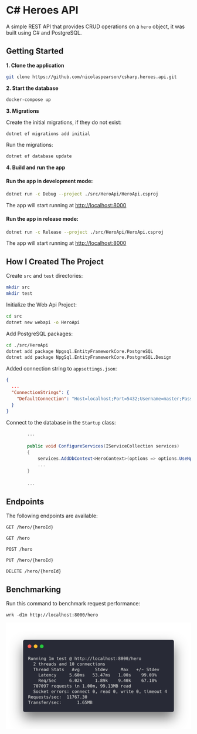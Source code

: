 # C# Heroes API

A simple REST API that provides CRUD operations on a `hero` object, it was built using C# and PostgreSQL.

## Getting Started

**1. Clone the application**

```bash
git clone https://github.com/nicolaspearson/csharp.heroes.api.git
```

**2. Start the database**

```bash
docker-compose up
```

**3. Migrations**

Create the initial migrations, if they do not exist:

```bash
dotnet ef migrations add initial
```

Run the migrations:

```bash
dotnet ef database update
```

**4. Build and run the app**

#### Run the app in development mode:

```bash
dotnet run -c Debug --project ./src/HeroApi/HeroApi.csproj
```

The app will start running at <http://localhost:8000>

#### Run the app in release mode:

```bash
dotnet run -c Release --project ./src/HeroApi/HeroApi.csproj
```

The app will start running at <http://localhost:8000>

## How I Created The Project

Create `src` and `test` directories:

```bash
mkdir src
mkdir test
```

Initialize the Web Api Project:

```bash
cd src
dotnet new webapi -o HeroApi
```

Add PostgreSQL packages:

```bash
cd ./src/HeroApi
dotnet add package Npgsql.EntityFrameworkCore.PostgreSQL
dotnet add package NpgSql.EntityFrameworkCore.PostgreSQL.Design
```

Added connection string to `appsettings.json`:

```json
{
  ...
  "ConnectionStrings": {
    "DefaultConnection": "Host=localhost;Port=5432;Username=master;Password=masterkey;Database=hero;"
  }
}
```

Connect to the database in the `Startup` class:

```csharp
        ...

        public void ConfigureServices(IServiceCollection services)
        {
            services.AddDbContext<HeroContext>(options => options.UseNpgsql(Configuration.GetConnectionString("DefaultConnection")));
            ...
        }

        ...
```

## Endpoints

The following endpoints are available:

```
GET /hero/{heroId}
```

```
GET /hero
```

```
POST /hero
```

```
PUT /hero/{heroId}
```

```
DELETE /hero/{heroId}
```

## Benchmarking

Run this command to benchmark request performance:

```
wrk -d1m http://localhost:8000/hero
```

![benchmark](/img/benchmark.png)
